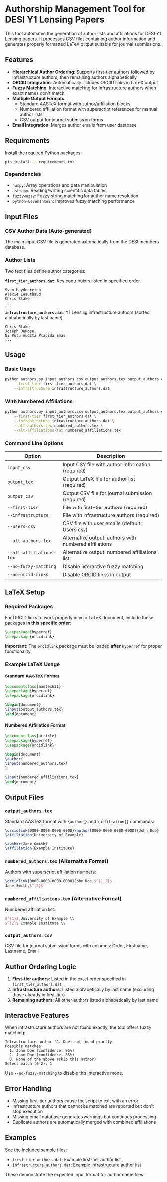 # Authorship Management Tool for DESI Y1 Lensing Papers

This tool automates the generation of author lists and affiliations for DESI Y1 Lensing papers. It processes CSV files containing author information and generates properly formatted LaTeX output suitable for journal submissions.

## Features

- **Hierarchical Author Ordering**: Supports first-tier authors followed by infrastructure authors, then remaining authors alphabetically
- **ORCID Integration**: Automatically includes ORCID links in LaTeX output
- **Fuzzy Matching**: Interactive matching for infrastructure authors when exact names don't match
- **Multiple Output Formats**: 
  - Standard AASTeX format with author/affiliation blocks
  - Numbered affiliation format with superscript references for manual author lists
  - CSV output for journal submission forms
- **Email Integration**: Merges author emails from user database

## Requirements

Install the required Python packages:

```bash
pip install -r requirements.txt
```

### Dependencies
- `numpy`: Array operations and data manipulation
- `astropy`: Reading/writing scientific data tables
- `fuzzywuzzy`: Fuzzy string matching for author name resolution
- `python-Levenshtein`: Improves fuzzy matching performance

## Input Files

### CSV Author Data (Auto-generated)
The main input CSV file is generated automatically from the DESI members database.

### Author Lists
Two text files define author categories:

**`first_tier_authors.dat`**: Key contributors listed in specified order
```
Sven Heydenreich
Alexie Leauthaud
Chris Blake
...
```

**`infrastructure_authors.dat`**: Y1 Lensing infrastructure authors (sorted alphabetically by last name)
```
Chris Blake
Joseph DeRose
Ni Putu Audita Placida Emas
...
```

## Usage

### Basic Usage
```bash
python authors.py input_authors.csv output_authors.tex output_authors.csv \
    --first-tier first_tier_authors.dat \
    --infrastructure infrastructure_authors.dat
```

### With Numbered Affiliations
```bash
python authors.py input_authors.csv output_authors.tex output_authors.csv \
    --first-tier first_tier_authors.dat \
    --infrastructure infrastructure_authors.dat \
    --alt-authors-tex numbered_authors.tex \
    --alt-affiliations-tex numbered_affiliations.tex
```

### Command Line Options

| Option | Description |
|--------|-------------|
| `input_csv` | Input CSV file with author information (required) |
| `output_tex` | Output LaTeX file for author list (required) |
| `output_csv` | Output CSV file for journal submission (required) |
| `--first-tier` | File with first-tier authors (required) |
| `--infrastructure` | File with infrastructure authors (required) |
| `--users-csv` | CSV file with user emails (default: Users.csv) |
| `--alt-authors-tex` | Alternative output: authors with numbered affiliations |
| `--alt-affiliations-tex` | Alternative output: numbered affiliations list |
| `--no-fuzzy-matching` | Disable interactive fuzzy matching |
| `--no-orcid-links` | Disable ORCID links in output |

## LaTeX Setup

### Required Packages

For ORCID links to work properly in your LaTeX document, include these packages **in this specific order**:

```latex
\usepackage{hyperref}
\usepackage{orcidlink}
```

**Important**: The `orcidlink` package must be loaded **after** `hyperref` for proper functionality.

### Example LaTeX Usage

#### Standard AASTeX Format
```latex
\documentclass{aastex631}
\usepackage{hyperref}
\usepackage{orcidlink}

\begin{document}
\input{output_authors.tex}
\end{document}
```

#### Numbered Affiliation Format
```latex
\documentclass{article}
\usepackage{hyperref}
\usepackage{orcidlink}

\begin{document}
\author{
\input{numbered_authors.tex}
}

\input{numbered_affiliations.tex}
\end{document}
```

## Output Files

### `output_authors.tex`
Standard AASTeX format with `\author{}` and `\affiliation{}` commands:
```latex
\orcidlink{0000-0000-0000-0000}\author[0000-0000-0000-0000]{John Doe}
\affiliation{University of Example}

\author{Jane Smith}
\affiliation{Example Institute}
```

### `numbered_authors.tex` (Alternative Format)
Authors with superscript affiliation numbers:
```latex
\orcidlink{0000-0000-0000-0000}John Doe,$^{1,2}$
Jane Smith,$^{2}$
```

### `numbered_affiliations.tex` (Alternative Format)
Numbered affiliation list:
```latex
$^{1}$ University of Example \\
$^{2}$ Example Institute \\
```

### `output_authors.csv`
CSV file for journal submission forms with columns: Order, Firstname, Lastname, Email

## Author Ordering Logic

1. **First-tier authors**: Listed in the exact order specified in `first_tier_authors.dat`
2. **Infrastructure authors**: Listed alphabetically by last name (excluding those already in first-tier)
3. **Remaining authors**: All other authors listed alphabetically by last name

## Interactive Features

When infrastructure authors are not found exactly, the tool offers fuzzy matching:
```
Infrastructure author 'J. Doe' not found exactly.
Possible matches:
  1. John Doe (confidence: 95%)
  2. Jane Doe (confidence: 85%)
  0. None of the above (skip this author)
Select match (0-2): 1
```

Use `--no-fuzzy-matching` to disable this interactive mode.

## Error Handling

- Missing first-tier authors cause the script to exit with an error
- Infrastructure authors that cannot be matched are reported but don't stop execution
- Missing email database generates warnings but continues processing
- Duplicate authors are automatically merged with combined affiliations

## Examples

See the included sample files:
- `first_tier_authors.dat`: Example first-tier author list
- `infrastructure_authors.dat`: Example infrastructure author list

These demonstrate the expected input format for author name files.
